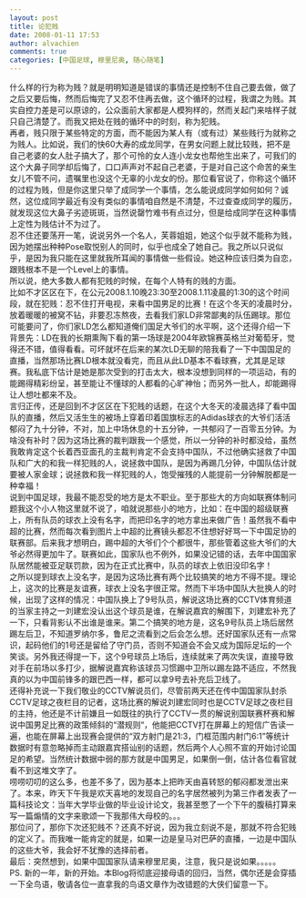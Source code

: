 ```yaml
---
layout: post
title: 论犯贱
date: 2008-01-11 17:53
author: alvachien
comments: true
categories: [中国足球, 穆里尼奥, 随心随笔]
---
```

<div id="bp-C678F199F470A1FB_970-content">
<div>什么样的行为称为贱？就是明明知道是错误的事情还是控制不住自己要去做，做了之后又要后悔，然而后悔完了又忍不住再去做，这个循环的过程，我谓之为贱。其实自控力差是可以原谅的，公众面前大家都是人模狗样的，然而关起门来啥样子就只自己清楚了。而我又把处在贱的循环中的时刻，称为犯贱。</div>
<div> </div>
<div>再者，贱只限于某些特定的方面，而不能因为某人有（或有过）某些贱行为就称之为贱人。比如说，我们的快60大寿的成龙同学，在男女问题上就比较贱，把不是自己老婆的女人肚子搞大了，那个可怜的女人连小龙女也帮他生出来了，可我们的这个大鼻子同学却后悔了，口口声声对不起自己老婆，于是对自己这个命苦的亲生女儿不管不问，遗嘱里也没这个无辜的小龙女的份。那位看官说了，你称这个循环的过程为贱，但是你这里只举了成同学一个事情，怎么能说成同学如何如何？诚然，这位成同学最近有没有类似的事情咱自然是不清楚，不过查查成同学的履历，就发现这位大鼻子劣迹斑斑，当然说罄竹难书有点过分，但是给成同学在这种事情上定性为贱估计不为过了。</div>
<div> </div>
<div>忍不住还要荡开一笔，说说另外一个名人，芙蓉姐姐，她这个似乎就不能称为贱，因为她摆出种种Pose取悦别人的同时，似乎也成全了她自己。我之所以只说似乎，是因为我只能在这里就我所耳闻的事情做一些假设。她这种应该归类为自恋，跟贱根本不是一个Level上的事情。</div>
<div> </div>
<div>所以说，绝大多数人都有犯贱的时候，在每个人特有的贱的方面。</div>
<div> </div>
<div>比如不才区区在下，在公元2008.1.10晚23:30至2008.1.11凌晨的1:30的这个时间段，就在犯贱：忍不住打开电视，来看中国男足的比赛！在这个冬天的凌晨时分，放着暖暖的被窝不钻，非要忍冻熬夜，去看我们家LD非常鄙夷的队伍踢球。那位可能要问了，你们家LD怎么都知道俺们国足大爷们的水平啊，这个还得介绍一下背景先：LD在我的长期熏陶下看的第一场球是2004年欧锦赛英格兰对葡萄牙，觉得还不错，值得看看。可坏就坏在后来的某次LD无聊的陪我看了一下中国国足的直播，当然那场比赛LD根本就没看完，而且从此LD基本不看球赛，尤其是足球赛。我私底下估计是她是那次受到的打击太大，根本没想到同样的一项运动，有的能踢得精彩纷呈，甚至能让不懂球的人都看的心旷神怡；而另外一批人，却能踢得让人想吐都来不及。</div>
<div> </div>
<div>言归正传，还是回到不才区区在下犯贱的话题，在这个大冬天的凌晨选择了看中国队的直播，然后又活生生的被场上穿着印着国旗标志的Adidas球衣的大爷们活活郁闷了九十分钟，不对，加上中场休息的十五分钟，一共郁闷了一百零五分钟。为啥没有补时？因为这场比赛的裁判跟我一个感觉，所以一分钟的补时都没给，虽然我敢肯定这个长着西亚面孔的主裁判肯定不会支持中国队，不过他确实拯救了中国队和广大的和我一样犯贱的人，说拯救中国队，是因为再踢几分钟，中国队估计就要被人家金球；说拯救和我一样犯贱的人，饱受摧残的人能提前一分钟解脱都是一种幸福！</div>
<div> </div>
<div>说到中国足球，我最不能忍受的地方是太不职业。至于那些大的方向如联赛体制问题我这个小人物这里就不说了，咱就说那些小的地方，比如：在中国的超级联赛上，所有队员的球衣上没有名字，而把印名字的地方拿出来做广告！虽然我不看中超的比赛，然而每次看到图片上中超的比赛镜头都忍不住想好好骂一下中国足协的联赛部。后来我才想明白，踢中超的大爷们个个都很牛，那些管着这些大爷们的大爷必然得更加牛了。联赛如此，国家队也不例外，如果没记错的话，去年中国国家队居然能被亚足联罚款，因为在正式比赛中，队员的球衣上依旧没印名字！</div>
<div> </div>
<div>之所以提到球衣上没名字，是因为这场比赛有两个比较搞笑的地方不得不提。理论上，这次的比赛是友谊赛，球衣上没名字很正常。然而下半场中国队大批换人的时候，出现了这样的情况：中国队换上了9号队员，解说这场比赛的CCTV体育频道的当家主持之一刘建宏没认出这个球员是谁，在解说嘉宾的解围下，刘建宏补充了一下，只看背影认不出谁是谁来。第二个搞笑的地方是，这名9号队员上场后居然踢左后卫，不知道罗纳尔多，鲁尼之流看到之后会怎么想。还好国家队还有一点常识，起码他们的1号还是留给了守门员，否则不知道会不会又成为国际足坛的一个笑谈。另外我还得提一下，这个9号球员上场后，连续就来了两次失误，直接导致对手在前场以多打少，据解说嘉宾称该球员习惯踢中卫所以踢左路不适应，不然我真的以为中国前锋多的跟巴西一样，都可以拿9号去补充后卫线了。</div>
<div> </div>
<div>还得补充说一下我们敬业的CCTV解说员们，尽管前两天还在传中国国家队封杀CCTV足球之夜栏目的记者，这场比赛的解说刘建宏同时也是CCTV足球之夜栏目的主持，他还是不计前嫌且一如既往的执行了CCTV一贯的解说别国联赛杯赛和解说中国男足比赛的政策倾斜的“潜规则“，他能把CCTV打在屏幕上的短信广告读一遍，也能在屏幕上出现赛会提供的“双方射门是21:3，门框范围内射门6:1”等统计数据时有意忽略掉而主动跟嘉宾搭讪别的话题，然后两个人心照不宣的开始讨论国足的希望。当然统计数据中弱的那方就是中国男足，如果倒一倒，估计各位看官就看不到这堆文字了。</div>
<div> </div>
<div>唠唠叨叨的这么多，也差不多了，因为基本上把昨天由喜转怒的郁闷都发泄出来了。本来，昨天下午我是欢天喜地的发现自己的名字居然被列为第三作者发表了一篇科技论文：当年大学毕业做的毕业设计论文，我甚至憋了一个下午的腹稿打算来写一篇煽情的文字来歌颂一下我那伟大母校的。。。</div>
<div> </div>
<div>那位问了，那你下次还犯贱不？还真不好说，因为我立刻说不是，那就不符合犯贱的定义了。而我唯一能肯定的就是，如果一边是皇马对巴萨的直播，一边是中国队的这些大爷，我会好不犹豫的选择前者。</div>
<div> </div>
<div>最后：突然想到，如果中国国家队请来穆里尼奥，注意，我只是说如果。。。。。</div>
<div> </div>
<div>PS. 新的一年，新的开始。本Blog将彻底迎接母语的回归，当然，偶尔还是会穿插一下全鸟语，敬请各位一直拿我的鸟语文章作为改错题的大侠们留意一下。</div>
</div>

